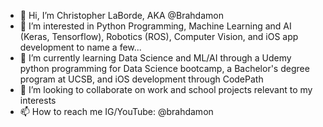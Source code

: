 - 👋 Hi, I’m Christopher LaBorde, AKA @Brahdamon
- 👀 I’m interested in Python Programming, Machine Learning and AI (Keras, Tensorflow), Robotics (ROS), Computer Vision, and iOS app development to name a few...
- 🌱 I’m currently learning Data Science and ML/AI through a Udemy python programming for Data Science bootcamp, a Bachelor's degree program at UCSB, and iOS development through CodePath
- 💞️ I’m looking to collaborate on work and school projects relevant to my interests
- 📫 How to reach me IG/YouTube: @brahdamon

<!---
Brahdamon/Brahdamon is a ✨ special ✨ repository because its `README.md` (this file) appears on your GitHub profile.
You can click the Preview link to take a look at your changes.
--->
